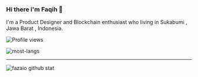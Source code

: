 ### Hi there i'm Faqih 👋
I'm a Product Designer and Blockchain enthusiast who living in Sukabumi , Jawa Barat , Indonesia.

![Profile views](https://gpvc.arturio.dev/msopyan)

![most-langs](https://github-readme-stats.vercel.app/api/top-langs/?username=msopyan&langs_count=9&hide=php,css,html,tsql&layout=compact)

---
![fazaio github stat](https://github-readme-stats.vercel.app/api?username=msopyan&show_icons=true&hide_border=true)
<!--
**msopyan/msopyan** is a ✨ _special_ ✨ repository because its `README.md` (this file) appears on your GitHub profile.

Here are some ideas to get you started:

- 🔭 I’m currently working on ...
- 🌱 I’m currently learning ...
- 👯 I’m looking to collaborate on ...
- 🤔 I’m looking for help with ...
- 💬 Ask me about ...
- 📫 How to reach me: ...
- 😄 Pronouns: ...
- ⚡ Fun fact: ...
-->
